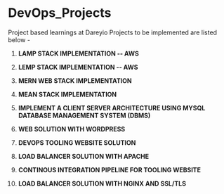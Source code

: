 # DevOps_Projects
Project based learnings at Dareyio 
Projects to be implemented are listed below -

1. **LAMP STACK IMPLEMENTATION -- AWS**

2. **LEMP STACK IMPLEMENTATION -- AWS**

3. **MERN WEB STACK IMPLEMENTATION**

4. **MEAN STACK IMPLEMENTATION**

5. **IMPLEMENT A CLIENT SERVER ARCHITECTURE USING MYSQL DATABASE MANAGEMENT SYSTEM (DBMS)**

6. **WEB SOLUTION WITH WORDPRESS**

7. **DEVOPS TOOLING WEBSITE SOLUTION**

8. **LOAD BALANCER SOLUTION WITH APACHE**

9. **CONTINOUS INTEGRATION PIPELINE FOR TOOLING WEBSITE**

10. **LOAD BALANCER SOLUTION WITH NGINX AND SSL/TLS**
